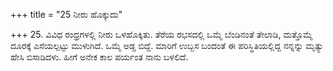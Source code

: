 +++
title = "25 ನೀರು ಹೊಕ್ಕುದು"

+++
25. ವಿವಿಧ ರಂಧ್ರಗಳಲ್ಲಿ ನೀರು ಒಳಹೊಕ್ಕಿತು. ತೆರೆಯ ರಭಸದಲ್ಲಿ ಒಮ್ಮೆ ಬೆಂಡಿನಂತೆ ತೇಲಾಡಿ, ಮತ್ತೊಮ್ಮೆ ದೂರಕ್ಕೆ ಎಸೆಯಲ್ಪಟ್ಟು ಮುಳುಗಿದೆ. ಒಮ್ಮೆ ಅಡ್ಡ ಬಿದ್ದೆ. ಮಾರಿಗೆ ಉಬ್ಬಸ ಬಂದಂತೆ ಈ ಪರಿಸ್ಥಿತಿಯಲ್ಲಿದ್ದ ನನ್ನನ್ನು ಮೃತ್ಯು ಹೇಸಿ ಬಿಸಾಡಿದಳು. ಹೀಗೆ ಅನೇಕ ಕಾಲ ಪರ್ಯಂತ ನಾನು ಬಳಲಿದೆ.